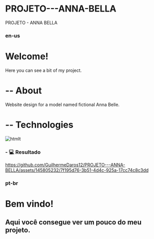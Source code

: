# PROJETO---ANNA-BELLA
PROJETO - ANNA BELLA  

### en-us

# Welcome!

Here you can see a bit of my project.

# -- About

Website design for a model named fictional Anna Belle.

# -- Technologies
![htmlt](https://github.com/GuilhermeDaros12/PROJETO---ANNA-BELLA/assets/145805232/9ec001bf-a48e-4a8d-baa3-89f7bf7a7089)

### - 💻 Resultado

https://github.com/GuilhermeDaros12/PROJETO---ANNA-BELLA/assets/145805232/7f195d76-3b51-4d4c-925a-17cc74c8c3dd

### pt-br

# Bem vindo!

## Aqui você consegue ver um pouco do meu projeto.


